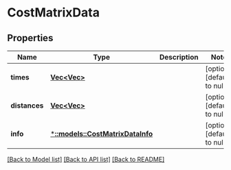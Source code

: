 # CostMatrixData

## Properties
Name | Type | Description | Notes
------------ | ------------- | ------------- | -------------
**times** | [**Vec<Vec<i64>>**](array.md) |  | [optional] [default to null]
**distances** | [**Vec<Vec<f64>>**](array.md) |  | [optional] [default to null]
**info** | [***::models::CostMatrixDataInfo**](CostMatrix_data_info.md) |  | [optional] [default to null]

[[Back to Model list]](../README.md#documentation-for-models) [[Back to API list]](../README.md#documentation-for-api-endpoints) [[Back to README]](../README.md)


